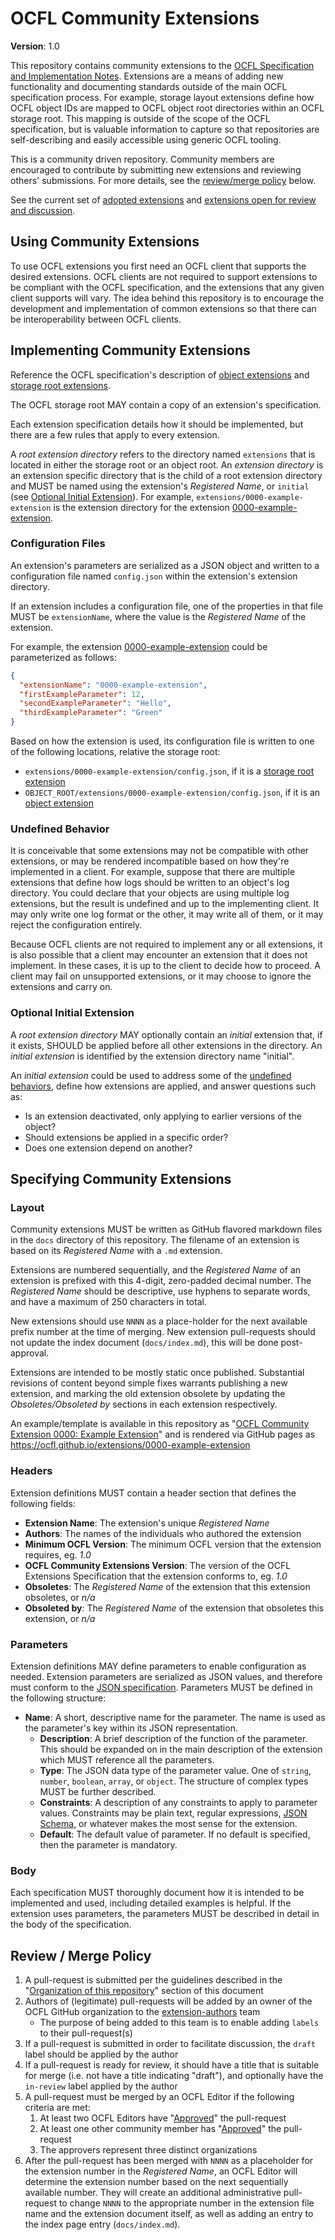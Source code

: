 # OCFL Community Extensions

**Version**: 1.0

This repository contains community extensions to the [OCFL Specification and Implementation Notes](https://ocfl.io/). Extensions are a means of adding new functionality and documenting standards outside of the main OCFL specification process. For example, storage layout extensions define how OCFL object IDs are mapped to OCFL object root directories within an OCFL storage root. This mapping is outside of the scope of the OCFL specification, but is valuable information to capture so that repositories are self-describing and easily accessible using generic OCFL tooling.

This is a community driven repository. Community members are encouraged to contribute by submitting new extensions and reviewing others' submissions. For more details, see the [review/merge policy](#review--merge-policy) below.

See the current set of [adopted extensions](https://ocfl.github.io/extensions/) and [extensions open for review and discussion](https://github.com/OCFL/extensions/pulls).

## Using Community Extensions

To use OCFL extensions you first need an OCFL client that supports the desired extensions. OCFL clients are not required to support extensions to be compliant with the OCFL specification, and the extensions that any given client supports will vary. The idea behind this repository is to encourage the development and implementation of common extensions so that there can be interoperability between OCFL clients.

## Implementing Community Extensions

Reference the OCFL specification's description of [object extensions](https://ocfl.io/1.0/spec/#object-extensions) and [storage root extensions](https://ocfl.io/1.0/spec/#storage-root-extensions).

The OCFL storage root MAY contain a copy of an extension's specification.

Each extension specification details how it should be implemented, but there are a few rules that apply to every extension.

A *root extension directory* refers to the directory named `extensions` that is located in either the storage root or an object root. An *extension directory* is an extension specific directory that is the child of a root extension directory and MUST be named using the extension's *Registered Name*, or `initial` (see [Optional Initial Extension](#optional-initial-extension)). For example, `extensions/0000-example-extension` is the extension directory for the extension [0000-example-extension](docs/0000-example-extension.md).

### Configuration Files

An extension's parameters are serialized as a JSON object and written to a configuration file named `config.json` within the extension's extension directory.

If an extension includes a configuration file, one of the properties in that file MUST be `extensionName`, where the value is the *Registered Name* of the extension.

For example, the extension [0000-example-extension](docs/0000-example-extension.md) could be parameterized as follows:

```json
{
  "extensionName": "0000-example-extension",
  "firstExampleParameter": 12,
  "secondExampleParameter": "Hello",
  "thirdExampleParameter": "Green"
}
```

Based on how the extension is used, its configuration file is written to one of the following locations, relative the storage root:

* `extensions/0000-example-extension/config.json`, if it is a [storage root extension](https://ocfl.io/1.0/spec/#storage-root-extensions)
* `OBJECT_ROOT/extensions/0000-example-extension/config.json`, if it is an [object extension](https://ocfl.io/1.0/spec/#object-extensions)

### Undefined Behavior

It is conceivable that some extensions may not be compatible with other extensions, or may be rendered incompatible based on how they're implemented in a client. For example, suppose that there are multiple extensions that define how logs should be written to an object's log directory. You could declare that your objects are using multiple log extensions, but the result is undefined and up to the implementing client. It may only write one log format or the other, it may write all of them, or it may reject the configuration entirely.

Because OCFL clients are not required to implement any or all extensions, it is also possible that a client may encounter an extension that it does not implement. In these cases, it is up to the client to decide how to proceed. A client may fail on unsupported extensions, or it may choose to ignore the extensions and carry on.

### Optional Initial Extension

A _root extension directory_ MAY optionally contain an _initial_ extension that, if it exists, SHOULD be applied before all other extensions in the directory.
An _initial extension_ is identified by the extension directory name "initial".

An _initial extension_ could be used to address some of the [undefined behaviors](#undefined-behavior), define how extensions are applied, and answer questions such as:

- Is an extension deactivated, only applying to earlier versions of the object?
- Should extensions be applied in a specific order?
- Does one extension depend on another?

## Specifying Community Extensions

### Layout

Community extensions MUST be written as GitHub flavored markdown files in the `docs` directory of this repository. The
filename of an extension is based on its *Registered Name* with a `.md` extension.

Extensions are numbered sequentially, and the *Registered Name* of an extension is prefixed with this 4-digit, zero-padded
decimal number. The *Registered Name* should be descriptive, use hyphens to separate words, and have a maximum of 250
characters in total.

New extensions should use `NNNN` as a place-holder for the next available prefix number at the time of merging. New extension pull-requests should not update the index document (`docs/index.md`), this will be done post-approval.

Extensions are intended to be mostly static once published. Substantial revisions of content beyond simple fixes warrants publishing a new extension, and marking the old extension obsolete by updating the *Obsoletes/Obsoleted by* sections in each extension respectively.

An example/template is available in this repository as "[OCFL Community Extension 0000: Example Extension](docs/0000-example-extension.md)" and is rendered
via GitHub pages as https://ocfl.github.io/extensions/0000-example-extension

### Headers

Extension definitions MUST contain a header section that defines the following fields:

* **Extension Name**: The extension's unique *Registered Name*
* **Authors**: The names of the individuals who authored the extension
* **Minimum OCFL Version**: The minimum OCFL version that the extension requires, eg. *1.0*
* **OCFL Community Extensions Version**: The version of the OCFL Extensions Specification that the extension conforms to, eg. *1.0*
* **Obsoletes**: The *Registered Name* of the extension that this extension obsoletes, or *n/a*
* **Obsoleted by**: The *Registered Name* of the extension that obsoletes this extension, or *n/a*

### Parameters

Extension definitions MAY define parameters to enable configuration as needed. Extension parameters are serialized as JSON values, and therefore must conform to the [JSON specification](https://tools.ietf.org/html/rfc8259). Parameters MUST be defined in the following structure:

* **Name**: A short, descriptive name for the parameter. The name is used as the parameter's key within its JSON representation.
    * **Description**: A brief description of the function of the parameter. This should be expanded on in the main description of the extension which MUST reference all the parameters.
    * **Type**: The JSON data type of the parameter value. One of `string`, `number`, `boolean`, `array`, or `object`. The structure of complex types MUST be further described.
    * **Constraints**: A description of any constraints to apply to parameter values. Constraints may be plain text, regular expressions, [JSON Schema](https://www.ietf.org/archive/id/draft-handrews-json-schema-02.txt), or whatever makes the most sense for the extension.
    * **Default**: The default value of parameter. If no default is specified, then the parameter is mandatory.

### Body

Each specification MUST thoroughly document how it is intended to be implemented and used, including detailed examples is helpful. If the extension uses parameters, the parameters MUST be described in detail in the body of the specification.

## Review / Merge Policy

1. A pull-request is submitted per the guidelines described in the "[Organization of this repository](https://github.com/OCFL/extensions#organization-of-this-repository)" section of this document
1. Authors of (legitimate) pull-requests will be added by an owner of the OCFL GitHub organization to the [extension-authors](https://github.com/orgs/OCFL/teams/extension-authors) team
    - The purpose of being added to this team is to enable adding `labels` to their pull-request(s)
1. If a pull-request is submitted in order to facilitate discussion, the `draft` label should be applied by the author
1. If a pull-request is ready for review, it should have a title that is suitable for merge (i.e. not have a title indicating "draft"), and optionally have the `in-review` label applied by the author
1. A pull-request must be merged by an OCFL Editor if the following criteria are met:
    1. At least two OCFL Editors have "[Approved](https://docs.github.com/en/github/collaborating-with-issues-and-pull-requests/approving-a-pull-request-with-required-reviews)" the pull-request
    1. At least one other community member has "[Approved](https://docs.github.com/en/github/collaborating-with-issues-and-pull-requests/approving-a-pull-request-with-required-reviews)" the pull-request
    1. The approvers represent three distinct organizations
1. After the pull-request has been merged with `NNNN` as a placeholder for the extension number in the _Registered Name_, an OCFL Editor will determine the extension number based on the next sequentially available number. They will create an additional administrative pull-request to change `NNNN` to the appropriate number in the extension file name and the extension document itself, as well as adding an entry to the index page entry (`docs/index.md`).